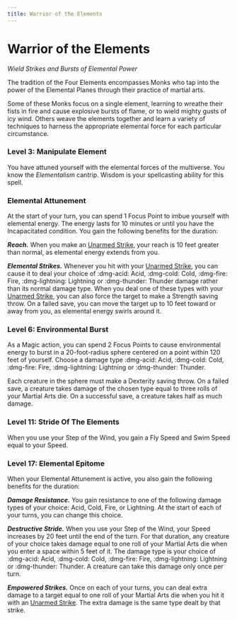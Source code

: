 ```yaml
---
title: Warrior of the Elements
---
```


# Warrior of the Elements

*Wield Strikes and Bursts of Elemental Power*

The tradition of the Four Elements encompasses Monks who tap into the power of the Elemental Planes through their practice of martial arts.

Some of these Monks focus on a single element, learning to wreathe their fists in fire and cause explosive bursts of flame, or to wield mighty gusts of icy wind. Others weave the elements together and learn a variety of techniques to harness the appropriate elemental force for each particular circumstance.

### Level 3: Manipulate Element

You have attuned yourself with the elemental forces of the multiverse. You know the *Elementalism* cantrip. Wisdom is your spellcasting ability for this spell.

### Elemental Attunement

At the start of your turn, you can spend 1 Focus Point to imbue yourself with elemental energy. The energy lasts for 10 minutes or until you have the Incapacitated condition. You gain the following benefits for the duration:

***Reach.*** When you make an [Unarmed Strike], your reach is 10 feet greater than normal, as elemental energy extends from you.
 
***Elemental Strikes.*** Whenever you hit with your [Unarmed Strike], you can cause it to deal your choice of :dmg-acid: Acid, :dmg-cold: Cold, :dmg-fire: Fire, :dmg-lightning: Lightning or :dmg-thunder: Thunder damage rather than its normal damage type. When you deal one of these types with your [Unarmed Strike], you can also force the target to make a Strength saving throw. On a failed save, you can move the target up to 10 feet toward or away from you, as elemental energy swirls around it.

### Level 6: Environmental Burst

As a Magic action, you can spend 2 Focus Points to cause environmental energy to burst in a 20-foot-radius sphere centered on a point within 120 feet of yourself. Choose a damage type :dmg-acid: Acid, :dmg-cold: Cold, :dmg-fire: Fire, :dmg-lightning: Lightning or :dmg-thunder: Thunder.

Each creature in the sphere must make a Dexterity saving throw. On a failed save, a creature takes damage of the chosen type equal to three rolls of your Martial Arts die. On a successful save, a creature takes half as much damage.

### Level 11: Stride Of The Elements

When you use your Step of the Wind, you gain a Fly Speed and Swim Speed equal to your Speed.

### Level 17: Elemental Epitome

When your Elemental Attunement is active, you also gain the following benefits for the duration:

***Damage Resistance.*** You gain resistance to one of the following damage types of your choice: Acid, Cold, Fire, or Lightning. At the start of each of your turns, you can change this choice.

***Destructive Stride.*** When you use your Step of the Wind, your Speed increases by 20 feet until the end of the turn. For that duration, any creature of your choice takes damage equal to one roll of your Martial Arts die when you enter a space within 5 feet of it. The damage type is your choice of :dmg-acid: Acid, :dmg-cold: Cold, :dmg-fire: Fire, :dmg-lightning: Lightning or :dmg-thunder: Thunder. A creature can take this damage only once per turn.

***Empowered Strikes.*** Once on each of your turns, you can deal extra damage to a target equal to one roll of your Martial Arts die when you hit it with an [Unarmed Strike]. The extra damage is the same type dealt by that strike.

[Unarmed Strike]: ../../gameplay/phb/actions/options.md#unarmed-strike
